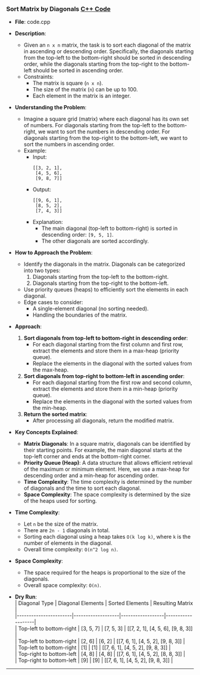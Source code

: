 ### **Sort Matrix by Diagonals** [C++ Code](./code.cpp)  

- **File**: code.cpp 
- **Description**:  
  - Given an `n x n` matrix, the task is to sort each diagonal of the matrix in ascending or descending order. Specifically, the diagonals starting from the top-left to the bottom-right should be sorted in descending order, while the diagonals starting from the top-right to the bottom-left should be sorted in ascending order.  
  - Constraints:  
    - The matrix is square (`n x n`).  
    - The size of the matrix (`n`) can be up to 100.  
    - Each element in the matrix is an integer.  

- **Understanding the Problem**:  
  - Imagine a square grid (matrix) where each diagonal has its own set of numbers. For diagonals starting from the top-left to the bottom-right, we want to sort the numbers in descending order. For diagonals starting from the top-right to the bottom-left, we want to sort the numbers in ascending order.  
  - Example:  
    - Input:  
      ```
      [[3, 2, 1],
       [4, 5, 6],
       [9, 8, 7]]
      ```  
    - Output:  
      ```
      [[9, 6, 1],
       [8, 5, 2],
       [7, 4, 3]]
      ```  
    - Explanation:  
      - The main diagonal (top-left to bottom-right) is sorted in descending order: `[9, 5, 1]`.  
      - The other diagonals are sorted accordingly.  

- **How to Approach the Problem**:  
  - Identify the diagonals in the matrix. Diagonals can be categorized into two types:  
    1. Diagonals starting from the top-left to the bottom-right.  
    2. Diagonals starting from the top-right to the bottom-left.  
  - Use priority queues (heaps) to efficiently sort the elements in each diagonal.  
  - Edge cases to consider:  
    - A single-element diagonal (no sorting needed).  
    - Handling the boundaries of the matrix.  

- **Approach**:  
  1. **Sort diagonals from top-left to bottom-right in descending order**:  
     - For each diagonal starting from the first column and first row, extract the elements and store them in a max-heap (priority queue).  
     - Replace the elements in the diagonal with the sorted values from the max-heap.  
  2. **Sort diagonals from top-right to bottom-left in ascending order**:  
     - For each diagonal starting from the first row and second column, extract the elements and store them in a min-heap (priority queue).  
     - Replace the elements in the diagonal with the sorted values from the min-heap.  
  3. **Return the sorted matrix**:  
     - After processing all diagonals, return the modified matrix.  

- **Key Concepts Explained**:  
  - **Matrix Diagonals**: In a square matrix, diagonals can be identified by their starting points. For example, the main diagonal starts at the top-left corner and ends at the bottom-right corner.  
  - **Priority Queue (Heap)**: A data structure that allows efficient retrieval of the maximum or minimum element. Here, we use a max-heap for descending order and a min-heap for ascending order.  
  - **Time Complexity**: The time complexity is determined by the number of diagonals and the time to sort each diagonal.  
  - **Space Complexity**: The space complexity is determined by the size of the heaps used for sorting.  

- **Time Complexity**:  
  - Let `n` be the size of the matrix.  
  - There are `2n - 1` diagonals in total.  
  - Sorting each diagonal using a heap takes `O(k log k)`, where `k` is the number of elements in the diagonal.  
  - Overall time complexity: `O(n^2 log n)`.  

- **Space Complexity**:  
  - The space required for the heaps is proportional to the size of the diagonals.  
  - Overall space complexity: `O(n)`.  

- **Dry Run**:  
  | Diagonal Type         | Diagonal Elements | Sorted Elements | Resulting Matrix |  
  |-----------------------|-------------------|------------------|-------------------|  
  | Top-left to bottom-right | [3, 5, 7]         | [7, 5, 3]        | [[7, 2, 1], [4, 5, 6], [9, 8, 3]] |  
  | Top-left to bottom-right | [2, 6]            | [6, 2]           | [[7, 6, 1], [4, 5, 2], [9, 8, 3]] |  
  | Top-left to bottom-right | [1]               | [1]              | [[7, 6, 1], [4, 5, 2], [9, 8, 3]] |  
  | Top-right to bottom-left | [4, 8]            | [4, 8]           | [[7, 6, 1], [4, 5, 2], [8, 8, 3]] |  
  | Top-right to bottom-left | [9]               | [9]              | [[7, 6, 1], [4, 5, 2], [9, 8, 3]] |  

---

